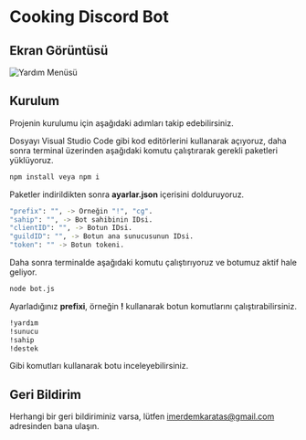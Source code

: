 
# Cooking Discord Bot

## Ekran Görüntüsü

![Yardım Menüsü](https://i.hizliresim.com/c2ycm2j.png)

## Kurulum

Projenin kurulumu için aşağıdaki adımları takip edebilirsiniz.

Dosyayı Visual Studio Code gibi kod editörlerini kullanarak açıyoruz, daha sonra terminal üzerinden aşağıdaki komutu çalıştırarak gerekli paketleri yüklüyoruz.
```bash
npm install veya npm i
```
Paketler indirildikten sonra **ayarlar.json** içerisini dolduruyoruz.
```bash
"prefix": "", -> Örneğin "!", "cg".
"sahip": "", -> Bot sahibinin IDsi.
"clientID": "", -> Botun IDsi.
"guildID": "", -> Botun ana sunucusunun IDsi.
"token": "" -> Botun tokeni.
```
  Daha sonra terminalde aşağıdaki komutu çalıştırıyoruz ve botumuz aktif hale geliyor.
  ```bash
node bot.js
```
Ayarladığınız **prefixi**, örneğin **!** kullanarak botun komutlarını çalıştırabilirsiniz.

```bash
!yardım
!sunucu
!sahip
!destek
```
Gibi komutları kullanarak botu inceleyebilirsiniz.
## Geri Bildirim

Herhangi bir geri bildiriminiz varsa, lütfen imerdemkaratas@gmail.com adresinden bana ulaşın.

  
